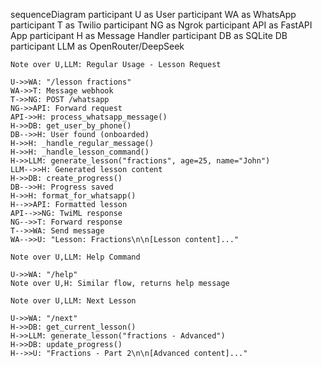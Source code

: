 sequenceDiagram
    participant U as User
    participant WA as WhatsApp
    participant T as Twilio
    participant NG as Ngrok
    participant API as FastAPI App
    participant H as Message Handler
    participant DB as SQLite DB
    participant LLM as OpenRouter/DeepSeek

   
    Note over U,LLM: Regular Usage - Lesson Request
    
    U->>WA: "/lesson fractions"
    WA->>T: Message webhook
    T->>NG: POST /whatsapp
    NG->>API: Forward request
    API->>H: process_whatsapp_message()
    H->>DB: get_user_by_phone()
    DB-->>H: User found (onboarded)
    H->>H: _handle_regular_message()
    H->>H: _handle_lesson_command()
    H->>LLM: generate_lesson("fractions", age=25, name="John")
    LLM-->>H: Generated lesson content
    H->>DB: create_progress()
    DB-->>H: Progress saved
    H->>H: format_for_whatsapp()
    H-->>API: Formatted lesson
    API-->>NG: TwiML response
    NG-->>T: Forward response
    T-->>WA: Send message
    WA-->>U: "Lesson: Fractions\n\n[Lesson content]..."

    Note over U,LLM: Help Command
    
    U->>WA: "/help"
    Note over U,H: Similar flow, returns help message

    Note over U,LLM: Next Lesson
    
    U->>WA: "/next"
    H->>DB: get_current_lesson()
    H->>LLM: generate_lesson("fractions - Advanced")
    H->>DB: update_progress()
    H-->>U: "Fractions - Part 2\n\n[Advanced content]..."
